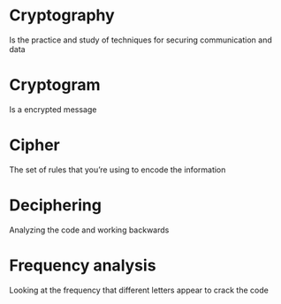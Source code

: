 # Cryptography 
Is the practice and study of techniques for securing communication and data

# Cryptogram 
Is a encrypted message

# Cipher
The set of rules that you’re using to encode the information

# Deciphering
Analyzing the code and working backwards 

# Frequency analysis
Looking at the frequency that different letters appear to crack the code
